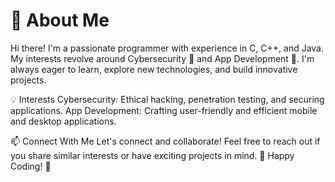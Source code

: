 # 👋 About Me
Hi there! I'm a passionate programmer with experience in C, C++, and Java. My interests revolve around Cybersecurity 🔐 and App Development 📱. I'm always eager to learn, explore new technologies, and build innovative projects.

💡 Interests
Cybersecurity: Ethical hacking, penetration testing, and securing applications.
App Development: Crafting user-friendly and efficient mobile and desktop applications.

📫 Connect With Me
Let's connect and collaborate! Feel free to reach out if you share similar interests or have exciting projects in mind.
🚀 Happy Coding! 🚀

